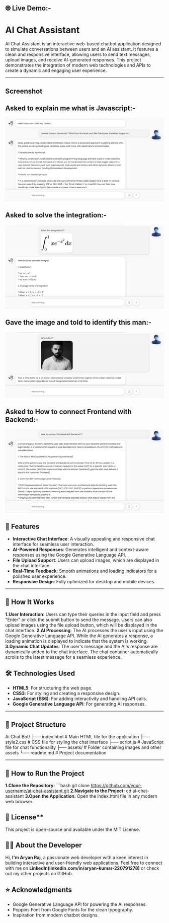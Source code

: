 ## 🌐 Live Demo:-

# AI Chat Assistant

AI Chat Assistant is an interactive web-based chatbot application designed to simulate conversations between users and an AI assistant. It features a clean and responsive interface, allowing users to send text messages, upload images, and receive AI-generated responses. This project demonstrates the integration of modern web technologies and APIs to create a dynamic and engaging user experience.

---

## Screenshot

## Asked to explain me what is Javascript:-
![Screenshot](assets/Screenshot.png)
## Asked to solve the integration:-
![Screenshot](assets/Screenshot2.png)
## Gave the image and told to identify this man:-
![Screenshot](assets/Screenshot3.png)
## Asked to How to connect Frontend with Backend:-
![Screenshot](assets/Screenshot4.png)


## 🌟 Features

- **Interactive Chat Interface**: A visually appealing and responsive chat interface for seamless user interaction.
- **AI-Powered Responses**: Generates intelligent and context-aware responses using the Google Generative Language API.
- **File Upload Support**: Users can upload images, which are displayed in the chat interface.
- **Real-Time Feedback**: Smooth animations and loading indicators for a polished user experience.
- **Responsive Design**: Fully optimized for desktop and mobile devices.

---

## 📖 How It Works
**1.User Interaction**:
    Users can type their queries in the input field and press "Enter" or click the submit button to send the message.
    Users can also upload images using the file upload button, which will be displayed in the chat interface.
**2.AI Processing**:
    The AI processes the user's input using the Google Generative Language API.
    While the AI generates a response, a loading animation is displayed to indicate that the system is working.
**3.Dynamic Chat Updates**:
    The user's message and the AI's response are dynamically added to the chat interface.
    The chat container automatically scrolls to the latest message for a seamless experience.

## 🛠️ Technologies Used

- **HTML5**: For structuring the web page.
- **CSS3**: For styling and creating a responsive design.
- **JavaScript (ES6)**: For adding interactivity and handling API calls.
- **Google Generative Language API**: For generating AI responses.

---

## 📂 Project Structure
Ai Chat Bot/ ├── index.html # Main HTML file for the application ├── style2.css # CSS file for styling the chat interface ├── script.js # JavaScript file for chat functionality ├── assets/ # Folder containing images and other assets └── readme.md # Project documentation

---

## 🚀 How to Run the Project

**1.Clone the Repository:** 
    ```bash
    git clone https://github.com/your-username/ai-chat-assistant.git
**2.Navigate to the Project:**
    cd ai-chat-assistant
**3.Open the Application:**
    Open the index.html file in any modern web browser.


## 📝 License**
This project is open-source and available under the MIT License.

## 👨‍💻 About the Developer
Hi, **I'm Aryan Raj**, a passionate web developer with a keen interest in building interactive and user-friendly web applications. Feel free to connect with me on **LinkedIn(linkedin.com/in/aryan-kumar-220791278)** or check out my other projects on GitHub.

## ⭐ Acknowledgments
 * Google Generative Language API for powering the AI responses.
 * Poppins Font from Google Fonts for the clean typography.
 * Inspiration from modern chatbot    designs.
